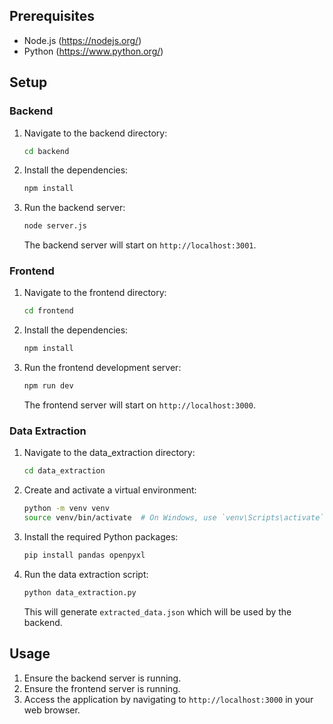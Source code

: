 
## Prerequisites

- Node.js (https://nodejs.org/)
- Python (https://www.python.org/)

## Setup

### Backend

1. Navigate to the backend directory:

    ```bash
    cd backend
    ```

2. Install the dependencies:

    ```bash
    npm install
    ```

3. Run the backend server:

    ```bash
    node server.js
    ```

    The backend server will start on `http://localhost:3001`.

### Frontend

1. Navigate to the frontend directory:

    ```bash
    cd frontend
    ```

2. Install the dependencies:

    ```bash
    npm install
    ```

3. Run the frontend development server:

    ```bash
    npm run dev
    ```

    The frontend server will start on `http://localhost:3000`.

### Data Extraction

1. Navigate to the data_extraction directory:

    ```bash
    cd data_extraction
    ```

2. Create and activate a virtual environment:

    ```bash
    python -m venv venv
    source venv/bin/activate  # On Windows, use `venv\Scripts\activate`
    ```

3. Install the required Python packages:

    ```bash
    pip install pandas openpyxl
    ```

4. Run the data extraction script:

    ```bash
    python data_extraction.py
    ```

    This will generate `extracted_data.json` which will be used by the backend.

## Usage

1. Ensure the backend server is running.
2. Ensure the frontend server is running.
3. Access the application by navigating to `http://localhost:3000` in your web browser.
